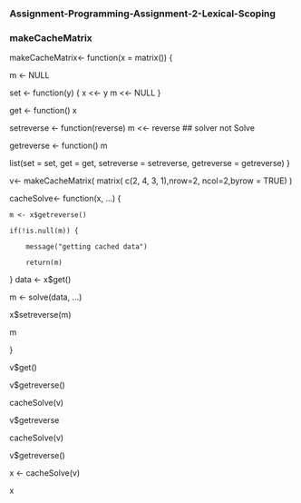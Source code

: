 ### Assignment-Programming-Assignment-2-Lexical-Scoping

### makeCacheMatrix

makeCacheMatrix<- function(x = matrix()) {
  
  m <- NULL
  
  set <- function(y) {
    x <<- y
    m <<- NULL
  }
  
  get <- function() x
  
  setreverse <- function(reverse) m <<- reverse ##  solver not Solve
  
  getreverse <- function() m   
  
  list(set = set, get = get,
       setreverse = setreverse,
       getreverse = getreverse)
}



 v<- makeCacheMatrix( matrix( c(2, 4, 3, 1),nrow=2, ncol=2,byrow = TRUE) )
 



cacheSolve<- function(x, ...) {

    m <- x$getreverse()
   
    if(!is.null(m)) {
   
        message("getting cached data")
     
        return(m)
     
   }
   data <- x$get()
   
   m <- solve(data, ...)
   
   x$setreverse(m)
   
   m
   
 }
 
 
v$get()

v$getreverse()

cacheSolve(v)

v$getreverse

cacheSolve(v)

v$getreverse()

x <- cacheSolve(v)

x
 

 



